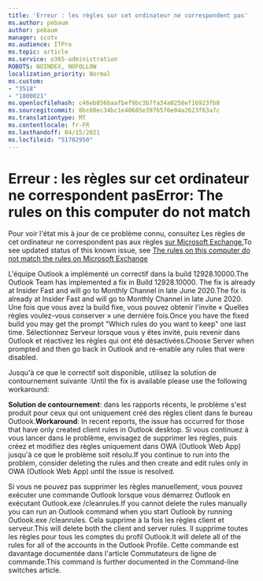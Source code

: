 ```yaml
---
title: 'Erreur : les règles sur cet ordinateur ne correspondent pas'
ms.author: pebaum
author: pebaum
manager: scotv
ms.audience: ITPro
ms.topic: article
ms.service: o365-administration
ROBOTS: NOINDEX, NOFOLLOW
localization_priority: Normal
ms.custom:
- "3518"
- "1800021"
ms.openlocfilehash: c46eb856baafbef9bc3b7fa34a0258ef16923fb8
ms.sourcegitcommit: 8bc60ec34bc1e40685e3976576e04a2623f63a7c
ms.translationtype: MT
ms.contentlocale: fr-FR
ms.lasthandoff: 04/15/2021
ms.locfileid: "51782950"
---
```

# <a name="error-the-rules-on-this-computer-do-not-match"></a><span data-ttu-id="6118b-102">Erreur : les règles sur cet ordinateur ne correspondent pas</span><span class="sxs-lookup"><span data-stu-id="6118b-102">Error: The rules on this computer do not match</span></span>

<span data-ttu-id="6118b-103">Pour voir l'état mis à jour de ce problème connu, consultez Les règles de cet ordinateur ne correspondent pas aux règles [sur Microsoft Exchange.](https://support.office.com/article/d032e037-b224-429e-b325-633afde9b5f0)</span><span class="sxs-lookup"><span data-stu-id="6118b-103">To see updated status of this known issue, see [The rules on this computer do not match the rules on Microsoft Exchange](https://support.office.com/article/d032e037-b224-429e-b325-633afde9b5f0)</span></span>

<span data-ttu-id="6118b-104">L'équipe Outlook a implémenté un correctif dans la build 12928.10000.</span><span class="sxs-lookup"><span data-stu-id="6118b-104">The Outlook Team has implemented a fix in Build 12928.10000.</span></span> <span data-ttu-id="6118b-105">The fix is already at Insider Fast and will go to Monthly Channel in late June 2020.</span><span class="sxs-lookup"><span data-stu-id="6118b-105">The fix is already at Insider Fast and will go to Monthly Channel in late June 2020.</span></span> <span data-ttu-id="6118b-106">Une fois que vous avez la build fixe, vous pouvez obtenir l'invite « Quelles règles voulez-vous conserver » une dernière fois.</span><span class="sxs-lookup"><span data-stu-id="6118b-106">Once you have the fixed build you may get the prompt "Which rules do you want to keep" one last time.</span></span> <span data-ttu-id="6118b-107">Sélectionnez Serveur lorsque vous y êtes invité, puis revenir dans Outlook et réactivez les règles qui ont été désactivées.</span><span class="sxs-lookup"><span data-stu-id="6118b-107">Choose Server when prompted and then go back in Outlook and re-enable any rules that were disabled.</span></span>

<span data-ttu-id="6118b-108">Jusqu'à ce que le correctif soit disponible, utilisez la solution de contournement suivante :</span><span class="sxs-lookup"><span data-stu-id="6118b-108">Until the fix is available please use the following workaround:</span></span>

<span data-ttu-id="6118b-109">**Solution de contournement**: dans les rapports récents, le problème s'est produit pour ceux qui ont uniquement créé des règles client dans le bureau Outlook.</span><span class="sxs-lookup"><span data-stu-id="6118b-109">**Workaround**: In recent reports, the issue has occurred for those that have only created client rules in Outlook desktop.</span></span> <span data-ttu-id="6118b-110">Si vous continuez à vous lancer dans le problème, envisagez de supprimer les règles, puis créez et modifiez des règles uniquement dans OWA (Outlook Web App) jusqu'à ce que le problème soit résolu.</span><span class="sxs-lookup"><span data-stu-id="6118b-110">If you continue to run into the problem, consider deleting the rules and then create and edit rules only in OWA (Outlook Web App) until the issue is resolved.</span></span>

<span data-ttu-id="6118b-111">Si vous ne pouvez pas supprimer les règles manuellement, vous pouvez exécuter une commande Outlook lorsque vous démarrez Outlook en exécutant Outlook.exe /cleanrules.</span><span class="sxs-lookup"><span data-stu-id="6118b-111">If you cannot delete the rules manually you can run an Outlook command when you start Outlook by running Outlook.exe /cleanrules.</span></span> <span data-ttu-id="6118b-112">Cela supprime à la fois les règles client et serveur.</span><span class="sxs-lookup"><span data-stu-id="6118b-112">This will delete both the client and server rules.</span></span> <span data-ttu-id="6118b-113">Il supprime toutes les règles pour tous les comptes du profil Outlook.</span><span class="sxs-lookup"><span data-stu-id="6118b-113">It will delete all of the rules for all of the accounts in the Outlook Profile.</span></span> <span data-ttu-id="6118b-114">Cette commande est davantage documentée dans l'article Commutateurs de ligne de commande.</span><span class="sxs-lookup"><span data-stu-id="6118b-114">This command is further documented in the Command-line switches article.</span></span>

